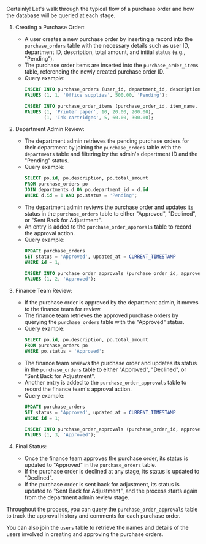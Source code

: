Certainly! Let's walk through the typical flow of a purchase order and how the database will be queried at each stage.

1. Creating a Purchase Order:
   - A user creates a new purchase order by inserting a record into the `purchase_orders` table with the necessary details such as user ID, department ID, description, total amount, and initial status (e.g., "Pending").
   - The purchase order items are inserted into the `purchase_order_items` table, referencing the newly created purchase order ID.
   - Query example:
     ```sql
     INSERT INTO purchase_orders (user_id, department_id, description, total_amount, status)
     VALUES (1, 1, 'Office supplies', 500.00, 'Pending');
     
     INSERT INTO purchase_order_items (purchase_order_id, item_name, quantity, unit_price, total_price)
     VALUES (1, 'Printer paper', 10, 20.00, 200.00),
            (1, 'Ink cartridges', 5, 60.00, 300.00);
     ```

2. Department Admin Review:
   - The department admin retrieves the pending purchase orders for their department by joining the `purchase_orders` table with the `departments` table and filtering by the admin's department ID and the "Pending" status.
   - Query example:
     ```sql
     SELECT po.id, po.description, po.total_amount
     FROM purchase_orders po
     JOIN departments d ON po.department_id = d.id
     WHERE d.id = 1 AND po.status = 'Pending';
     ```
   - The department admin reviews the purchase order and updates its status in the `purchase_orders` table to either "Approved", "Declined", or "Sent Back for Adjustment".
   - An entry is added to the `purchase_order_approvals` table to record the approval action.
   - Query example:
     ```sql
     UPDATE purchase_orders
     SET status = 'Approved', updated_at = CURRENT_TIMESTAMP
     WHERE id = 1;
     
     INSERT INTO purchase_order_approvals (purchase_order_id, approver_id, status)
     VALUES (1, 2, 'Approved');
     ```

3. Finance Team Review:
   - If the purchase order is approved by the department admin, it moves to the finance team for review.
   - The finance team retrieves the approved purchase orders by querying the `purchase_orders` table with the "Approved" status.
   - Query example:
     ```sql
     SELECT po.id, po.description, po.total_amount
     FROM purchase_orders po
     WHERE po.status = 'Approved';
     ```
   - The finance team reviews the purchase order and updates its status in the `purchase_orders` table to either "Approved", "Declined", or "Sent Back for Adjustment".
   - Another entry is added to the `purchase_order_approvals` table to record the finance team's approval action.
   - Query example:
     ```sql
     UPDATE purchase_orders
     SET status = 'Approved', updated_at = CURRENT_TIMESTAMP
     WHERE id = 1;
     
     INSERT INTO purchase_order_approvals (purchase_order_id, approver_id, status)
     VALUES (1, 3, 'Approved');
     ```

4. Final Status:
   - Once the finance team approves the purchase order, its status is updated to "Approved" in the `purchase_orders` table.
   - If the purchase order is declined at any stage, its status is updated to "Declined".
   - If the purchase order is sent back for adjustment, its status is updated to "Sent Back for Adjustment", and the process starts again from the department admin review stage.

Throughout the process, you can query the `purchase_order_approvals` table to track the approval history and comments for each purchase order.

You can also join the `users` table to retrieve the names and details of the users involved in creating and approving the purchase orders.

